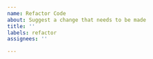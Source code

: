 ```yaml
---
name: Refactor Code
about: Suggest a change that needs to be made
title: ''
labels: refactor
assignees: ''

---
```

